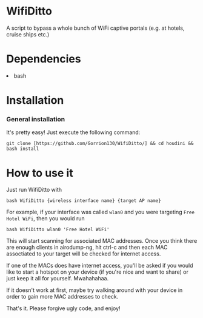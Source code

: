 # WifiDitto

A script to bypass a whole bunch of WiFi captive portals (e.g. at hotels, cruise ships etc.)

# Dependencies

<li>bash</li></ul>

# Installation

<h3>General installation</h3> 

It's pretty easy! Just execute the following command:

<pre><code>git clone [https://github.com/Gorrion130/WifiDitto/] && cd houdini && bash install</code></pre>

# How to use it

Just run WifiDitto with

<pre><code>bash WifiDitto {wireless interface name} {target AP name}</code></pre>

For example, if your interface was called <code>wlan0</code> and you were targeting <code>Free Hotel WiFi</code>, then you would run

<pre><code>bash WifiDitto wlan0 'Free Hotel WiFi'</code></pre>

This will start scanning for associated MAC addresses. Once you think there are enough clients in airodump-ng, hit ctrl-c and then each MAC assoctiated to your target will be checked for internet access.

If one of the MACs does have internet access, you'll be asked if you would like to start a hotspot on your device (if you're nice and want to share) or just keep it all for yourself. Mwahahahaa.

If it doesn't work at first, maybe try walking around with your device in order to gain more MAC addresses to check.

That's it. Please forgive ugly code, and enjoy!
